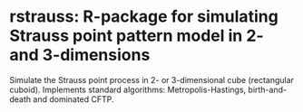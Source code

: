 # rstrauss: R-package for simulating Strauss point pattern model in 2- and 3-dimensions
Simulate the Strauss point process in 2- or 3-dimensional cube (rectangular cuboid). Implements standard algorithms: Metropolis-Hastings, birth-and-death and dominated CFTP.
